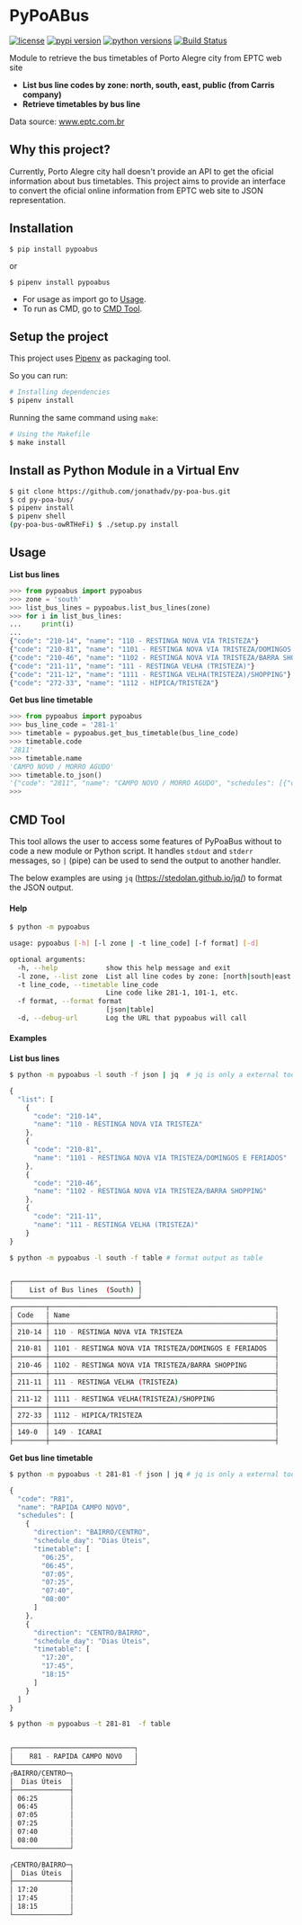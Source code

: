 # PyPoABus

[![license](https://img.shields.io/pypi/l/pypoabus.svg)](https://pypi.python.org/pypi/pypoabus)
[![pypi version](https://img.shields.io/pypi/v/pypoabus.svg)](https://pypi.python.org/pypi/pypoabus)
[![python versions](https://img.shields.io/pypi/pyversions/pypoabus.svg)](https://pypi.python.org/pypi/pypoabus)
[![Build Status](https://travis-ci.org/jonathadv/py-poa-bus.svg?branch=master)](https://travis-ci.org/jonathadv/py-poa-bus)


Module to retrieve the bus timetables of Porto Alegre city from EPTC web site

* **List bus line codes by zone: north, south, east, public (from Carris company)**
* **Retrieve timetables by bus line**


Data source: www.eptc.com.br


## Why this project?

Currently, Porto Alegre city hall doesn't provide an API to get the oficial information about bus timetables. This project aims to provide an interface  to convert the oficial online information from EPTC web site to JSON representation.


## Installation

```
$ pip install pypoabus
```
or
```
$ pipenv install pypoabus
```
* For usage as import go to [Usage](#usage).
* To run as CMD, go to [CMD Tool](#cmd-tool).

## Setup the project
This project uses [Pipenv](https://github.com/pypa/pipenv) as packaging tool.

So you can run:
 
```bash
# Installing dependencies
$ pipenv install

```

Running the same command using `make`: 

```bash
# Using the Makefile
$ make install

```


## Install as Python Module in a Virtual Env
```bash
$ git clone https://github.com/jonathadv/py-poa-bus.git
$ cd py-poa-bus/
$ pipenv install
$ pipenv shell
(py-poa-bus-owRTHeFi) $ ./setup.py install
```

## Usage

**List bus lines**

```Python
>>> from pypoabus import pypoabus
>>> zone = 'south'
>>> list_bus_lines = pypoabus.list_bus_lines(zone)
>>> for i in list_bus_lines:
...     print(i)
... 
{"code": "210-14", "name": "110 - RESTINGA NOVA VIA TRISTEZA"}
{"code": "210-81", "name": "1101 - RESTINGA NOVA VIA TRISTEZA/DOMINGOS E FERIADOS"}
{"code": "210-46", "name": "1102 - RESTINGA NOVA VIA TRISTEZA/BARRA SHOPPING"}
{"code": "211-11", "name": "111 - RESTINGA VELHA (TRISTEZA)"}
{"code": "211-12", "name": "1111 - RESTINGA VELHA(TRISTEZA)/SHOPPING"}
{"code": "272-33", "name": "1112 - HIPICA/TRISTEZA"}

```

**Get bus line timetable**

```Python
>>> from pypoabus import pypoabus
>>> bus_line_code = '281-1'
>>> timetable = pypoabus.get_bus_timetable(bus_line_code)
>>> timetable.code
'2811'
>>> timetable.name
'CAMPO NOVO / MORRO AGUDO'
>>> timetable.to_json()
'{"code": "2811", "name": "CAMPO NOVO / MORRO AGUDO", "schedules": [{"direction": "BAIRRO/CENTRO", "schedule_day": "Dias Úteis", "timetable": ["05:30", "06:00", "06:30", "06:55", "07:25", "07:45", "09:00", "09:55", "10:35", "11:00", "11:35", "12:35", "13:30", "14:10", "14:40", "15:45", "16:25", "17:55", "19:10", "20:30", "21:30", "22:25"]}, {"direction": "BAIRRO/CENTRO", "schedule_day": "Sábados", "timetable": ["06:15", "06:55", "07:45", "08:30", "10:20", "11:20", "13:35", "14:25", "15:40", "16:55", "18:10", "19:25", "21:05", "22:45"]}, {"direction": "CENTRO/BAIRRO", "schedule_day": "Dias Úteis", "timetable": ["06:20", "06:50", "08:05", "08:25", "08:45", "10:00", "10:55", "11:35", "12:00", "12:35", "13:35", "14:30", "15:10", "15:40", "16:45", "17:25", "17:50", "18:45", "18:55", "20:00", "22:15", "23:10"]}, {"direction": "CENTRO/BAIRRO", "schedule_day": "Sábados", "timetable": ["07:05", "07:45", "08:35", "09:20", "10:05", "11:10", "12:10", "14:25", "15:15", "16:30", "20:15", "21:50", "23:30"]}]}'
>>> 


```


## CMD Tool

This tool allows the user to access some features of PyPoaBus without to code a new module or Python script. It handles `stdout` and `stderr` messages, so `|` (pipe) can be used to send the output to another handler.

The below examples are using `jq` (https://stedolan.github.io/jq/) to format the JSON output.


#### Help

```bash
$ python -m pypoabus

usage: pypoabus [-h] [-l zone | -t line_code] [-f format] [-d]

optional arguments:
  -h, --help            show this help message and exit
  -l zone, --list zone  List all line codes by zone: [north|south|east|public]
  -t line_code, --timetable line_code
                        Line code like 281-1, 101-1, etc.
  -f format, --format format
                        [json|table]
  -d, --debug-url       Log the URL that pypoabus will call

```
#### Examples



**List bus lines**

```bash
$ python -m pypoabus -l south -f json | jq  # jq is only a external tool to format json (not included) :D
```
```JavaScript
{
  "list": [
    {
      "code": "210-14",
      "name": "110 - RESTINGA NOVA VIA TRISTEZA"
    },
    {
      "code": "210-81",
      "name": "1101 - RESTINGA NOVA VIA TRISTEZA/DOMINGOS E FERIADOS"
    },
    {
      "code": "210-46",
      "name": "1102 - RESTINGA NOVA VIA TRISTEZA/BARRA SHOPPING"
    },
    {
      "code": "211-11",
      "name": "111 - RESTINGA VELHA (TRISTEZA)"
    }
}
```

```bash
$ python -m pypoabus -l south -f table # format output as table
```
```bash

┌───────────────────────────────┐
│    List of Bus lines  (South) │
└───────────────────────────────┘
┌────────┬────────────────────────────────────────────────────────┐
│ Code   │ Name                                                   │
├────────┼────────────────────────────────────────────────────────┤
│ 210-14 │ 110 - RESTINGA NOVA VIA TRISTEZA                       │
├────────┼────────────────────────────────────────────────────────┤
│ 210-81 │ 1101 - RESTINGA NOVA VIA TRISTEZA/DOMINGOS E FERIADOS  │
├────────┼────────────────────────────────────────────────────────┤
│ 210-46 │ 1102 - RESTINGA NOVA VIA TRISTEZA/BARRA SHOPPING       │
├────────┼────────────────────────────────────────────────────────┤
│ 211-11 │ 111 - RESTINGA VELHA (TRISTEZA)                        │
├────────┼────────────────────────────────────────────────────────┤
│ 211-12 │ 1111 - RESTINGA VELHA(TRISTEZA)/SHOPPING               │
├────────┼────────────────────────────────────────────────────────┤
│ 272-33 │ 1112 - HIPICA/TRISTEZA                                 │
├────────┼────────────────────────────────────────────────────────┤
│ 149-0  │ 149 - ICARAI                                           │
├────────┼────────────────────────────────────────────────────────┤
```


**Get bus line timetable**

```bash
$ python -m pypoabus -t 281-81 -f json | jq # jq is only a external tool to format json (not included) :D
```
```JavaScript
{
  "code": "R81",
  "name": "RAPIDA CAMPO NOVO",
  "schedules": [
    {
      "direction": "BAIRRO/CENTRO",
      "schedule_day": "Dias Úteis",
      "timetable": [
        "06:25",
        "06:45",
        "07:05",
        "07:25",
        "07:40",
        "08:00"
      ]
    },
    {
      "direction": "CENTRO/BAIRRO",
      "schedule_day": "Dias Úteis",
      "timetable": [
        "17:20",
        "17:45",
        "18:15"
      ]
    }
  ]
}
```

```bash
$ python -m pypoabus -t 281-81  -f table  


┌──────────────────────────────┐
│    R81 - RAPIDA CAMPO NOVO   │
└──────────────────────────────┘
┌BAIRRO/CENTRO─┐
│  Dias Úteis  │
├──────────────┤
│ 06:25        │
│ 06:45        │
│ 07:05        │
│ 07:25        │
│ 07:40        │
│ 08:00        │
└──────────────┘

┌CENTRO/BAIRRO─┐
│  Dias Úteis  │
├──────────────┤
│ 17:20        │
│ 17:45        │
│ 18:15        │
└──────────────┘


```


